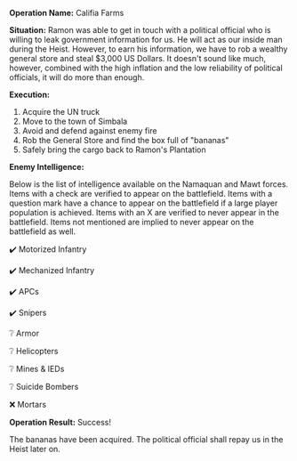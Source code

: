 __Operation Name:__ Califia Farms

__Situation:__ Ramon was able to get in touch with a political official who is willing to leak government information for us. He will act as our inside man during the Heist. However, to earn his information, we have to rob a wealthy general store and steal $3,000 US Dollars. It doesn't sound like much, however, combined with the high inflation and the low reliability of political officials, it will do more than enough.

__Execution:__
1. Acquire the UN truck
2. Move to the town of Simbala
3. Avoid and defend against enemy fire
4. Rob the General Store and find the box full of "bananas"
5. Safely bring the cargo back to Ramon's Plantation

__Enemy Intelligence:__

Below is the list of intelligence available on the Namaquan and Mawt forces. Items with a check are verified to appear on the battlefield. Items with a question mark have a chance to appear on the battlefield if a large player population is achieved. Items with an X are verified to never appear in the battlefield. Items not mentioned are implied to never appear on the battlefield as well.

:heavy_check_mark: Motorized Infantry

:heavy_check_mark: Mechanized Infantry

:heavy_check_mark: APCs

:heavy_check_mark: Snipers

:grey_question: Armor

:grey_question:  Helicopters

:grey_question: Mines & IEDs

:grey_question: Suicide Bombers

:x: Mortars

__Operation Result:__ Success!

The bananas have been acquired. The political official shall repay us in the Heist later on.